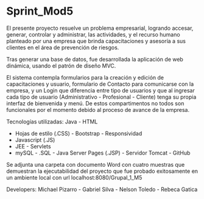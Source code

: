 # Sprint_Mod5
El presente proyecto resuelve un problema empresarial, logrando accesar, generar, controlar y administrar, las actividades, y el recurso humano planteado por una empresa que brinda capacitaciones y asesoría a sus clientes en el área de prevención de riesgos.

Tras generar una base de datos, fue desarrollada la aplicación de web dinámica, usando el patrón de diseño MVC. 

El sistema contempla formularios para la creación y edición de capacitaciones y usuario, formulario de Contacto para comunicarse con la empresa, y un Login que diferencia entre tipo de usuarios y que al ingresar cada tipo de usuario (Administrativo - Profesional - Cliente) tenga su propia interfaz de bienvenida y menú. De estos compartimentos no todos son funcionales por el momento debido al proceso de avance de la empresa.

Tecnologías utilizadas: Java - HTML- Hojas de estilo (.CSS) - Bootstrap -Responsividad- Javascript (.JS)- JEE - Servlets- mySQL - .SQL - Java Server Pages (.JSP) - Servidor Tomcat - GitHub

Se adjunta una carpeta con documento Word con cuatro muestras que demuestran la ejecutabilidad delproyecto que fue probado exitosamente en un ambiente local con url localhost:8080/Grupal_1_M5


Developers: Michael Pizarro - Gabriel Silva - Nelson Toledo - Rebeca Gatica 